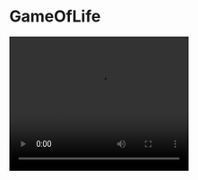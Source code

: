 # GameOfLife
<video width="320" height="240" controls>
  <source src="https://github.com/MyDum-bsu/GameOfLife/blob/main/Screencast%20from%2021.03.2023%2021_21_18%20(online-video-cutter.com).mp4">
</video>
